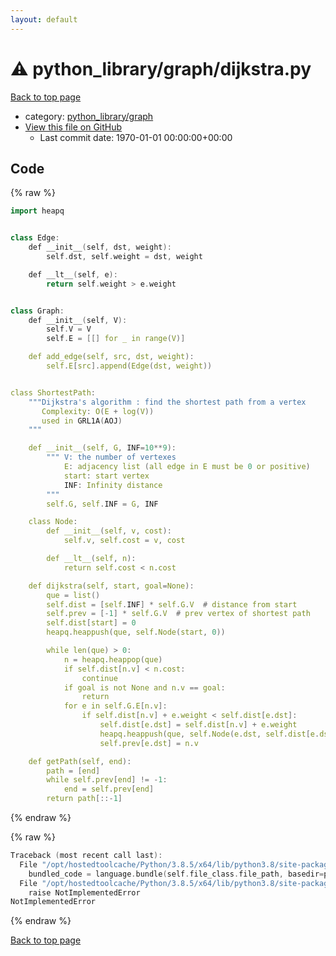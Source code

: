 ```yaml
---
layout: default
---
```


<!-- mathjax config similar to math.stackexchange -->
<script type="text/javascript" async
  src="https://cdnjs.cloudflare.com/ajax/libs/mathjax/2.7.5/MathJax.js?config=TeX-MML-AM_CHTML">
</script>
<script type="text/x-mathjax-config">
  MathJax.Hub.Config({
    TeX: { equationNumbers: { autoNumber: "AMS" }},
    tex2jax: {
      inlineMath: [ ['$','$'] ],
      processEscapes: true
    },
    "HTML-CSS": { matchFontHeight: false },
    displayAlign: "left",
    displayIndent: "2em"
  });
</script>

<script type="text/javascript" src="https://cdnjs.cloudflare.com/ajax/libs/jquery/3.4.1/jquery.min.js"></script>
<script src="https://cdn.jsdelivr.net/npm/jquery-balloon-js@1.1.2/jquery.balloon.min.js" integrity="sha256-ZEYs9VrgAeNuPvs15E39OsyOJaIkXEEt10fzxJ20+2I=" crossorigin="anonymous"></script>
<script type="text/javascript" src="../../../assets/js/copy-button.js"></script>
<link rel="stylesheet" href="../../../assets/css/copy-button.css" />


# :warning: python_library/graph/dijkstra.py

<a href="../../../index.html">Back to top page</a>

* category: <a href="../../../index.html#7e80885bc8a78dc63feed9f40126ba0e">python_library/graph</a>
* <a href="{{ site.github.repository_url }}/blob/master/python_library/graph/dijkstra.py">View this file on GitHub</a>
    - Last commit date: 1970-01-01 00:00:00+00:00




## Code

<a id="unbundled"></a>
{% raw %}
```cpp
import heapq


class Edge:
    def __init__(self, dst, weight):
        self.dst, self.weight = dst, weight

    def __lt__(self, e):
        return self.weight > e.weight


class Graph:
    def __init__(self, V):
        self.V = V
        self.E = [[] for _ in range(V)]

    def add_edge(self, src, dst, weight):
        self.E[src].append(Edge(dst, weight))


class ShortestPath:
    """Dijkstra's algorithm : find the shortest path from a vertex
       Complexity: O(E + log(V))
       used in GRL1A(AOJ)
    """

    def __init__(self, G, INF=10**9):
        """ V: the number of vertexes
            E: adjacency list (all edge in E must be 0 or positive)
            start: start vertex
            INF: Infinity distance
        """
        self.G, self.INF = G, INF

    class Node:
        def __init__(self, v, cost):
            self.v, self.cost = v, cost

        def __lt__(self, n):
            return self.cost < n.cost

    def dijkstra(self, start, goal=None):
        que = list()
        self.dist = [self.INF] * self.G.V  # distance from start
        self.prev = [-1] * self.G.V  # prev vertex of shortest path
        self.dist[start] = 0
        heapq.heappush(que, self.Node(start, 0))

        while len(que) > 0:
            n = heapq.heappop(que)
            if self.dist[n.v] < n.cost:
                continue
            if goal is not None and n.v == goal:
                return
            for e in self.G.E[n.v]:
                if self.dist[n.v] + e.weight < self.dist[e.dst]:
                    self.dist[e.dst] = self.dist[n.v] + e.weight
                    heapq.heappush(que, self.Node(e.dst, self.dist[e.dst]))
                    self.prev[e.dst] = n.v

    def getPath(self, end):
        path = [end]
        while self.prev[end] != -1:
            end = self.prev[end]
        return path[::-1]

```
{% endraw %}

<a id="bundled"></a>
{% raw %}
```cpp
Traceback (most recent call last):
  File "/opt/hostedtoolcache/Python/3.8.5/x64/lib/python3.8/site-packages/onlinejudge_verify/docs.py", line 349, in write_contents
    bundled_code = language.bundle(self.file_class.file_path, basedir=pathlib.Path.cwd())
  File "/opt/hostedtoolcache/Python/3.8.5/x64/lib/python3.8/site-packages/onlinejudge_verify/languages/python.py", line 67, in bundle
    raise NotImplementedError
NotImplementedError

```
{% endraw %}

<a href="../../../index.html">Back to top page</a>

